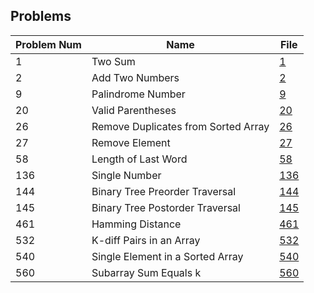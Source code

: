 ## Problems
Problem Num | Name | File
----------- | ---- | -----
1 | Two Sum | [1](1.swift)
2 | Add Two Numbers | [2](2.swift)
9 | Palindrome Number | [9](9.swift)
20 | Valid Parentheses | [20](20.swift)
26 | Remove Duplicates from Sorted Array | [26](26.swift)
27 | Remove Element | [27](27.swift)
58 | Length of Last Word | [58](58.swift)
136 | Single Number | [136](136.swift)
144 | Binary Tree Preorder Traversal | [144](144.swift)
145 | Binary Tree Postorder Traversal | [145](145.swift)
461 | Hamming Distance | [461](461.swift)
532 | K-diff Pairs in an Array | [532](532.swift)
540 | Single Element in a Sorted Array | [540](540.swift)
560 | Subarray Sum Equals k | [560](560.swift)